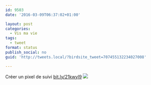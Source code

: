 ```yaml
---
id: 9503
date: '2016-03-09T06:37:02+01:00'

layout: post
categories:
  - Vis ma vie
tags:
  - tweet
format: status
publish_social: no
guid: 'http://tweets.local/?birdsite_tweet=707455132234027008'

---
```


Créer un pixel de suivi [bit.ly/21kwyl9](http://bit.ly/21kwyl9) ![](http://tweets.local/wp-content/uploads/twitter-archive/tweets_media/707455132234027008-CdFisbLWEAEYOW6.jpg)